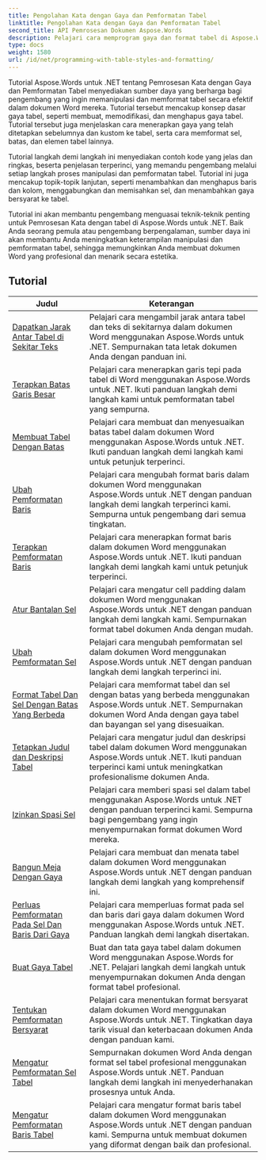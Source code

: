 ```yaml
---
title: Pengolahan Kata dengan Gaya dan Pemformatan Tabel
linktitle: Pengolahan Kata dengan Gaya dan Pemformatan Tabel
second_title: API Pemrosesan Dokumen Aspose.Words
description: Pelajari cara memprogram gaya dan format tabel di Aspose.Words untuk .NET. Pelajari cara menerapkan gaya yang telah ditetapkan, menyesuaikan format sel, batas, dan lainnya dengan tutorial langkah demi langkah dan contoh kode dalam C#.
type: docs
weight: 1580
url: /id/net/programming-with-table-styles-and-formatting/
---
```

Tutorial Aspose.Words untuk .NET tentang Pemrosesan Kata dengan Gaya dan Pemformatan Tabel menyediakan sumber daya yang berharga bagi pengembang yang ingin memanipulasi dan memformat tabel secara efektif dalam dokumen Word mereka. Tutorial tersebut mencakup konsep dasar gaya tabel, seperti membuat, memodifikasi, dan menghapus gaya tabel. Tutorial tersebut juga menjelaskan cara menerapkan gaya yang telah ditetapkan sebelumnya dan kustom ke tabel, serta cara memformat sel, batas, dan elemen tabel lainnya.

Tutorial langkah demi langkah ini menyediakan contoh kode yang jelas dan ringkas, beserta penjelasan terperinci, yang memandu pengembang melalui setiap langkah proses manipulasi dan pemformatan tabel. Tutorial ini juga mencakup topik-topik lanjutan, seperti menambahkan dan menghapus baris dan kolom, menggabungkan dan memisahkan sel, dan menambahkan gaya bersyarat ke tabel.

Tutorial ini akan membantu pengembang menguasai teknik-teknik penting untuk Pemrosesan Kata dengan tabel di Aspose.Words untuk .NET. Baik Anda seorang pemula atau pengembang berpengalaman, sumber daya ini akan membantu Anda meningkatkan keterampilan manipulasi dan pemformatan tabel, sehingga memungkinkan Anda membuat dokumen Word yang profesional dan menarik secara estetika.

 ## Tutorial
| Judul | Keterangan |
| --- | --- |
| [Dapatkan Jarak Antar Tabel di Sekitar Teks](./get-distance-between-table-surrounding-text/) | Pelajari cara mengambil jarak antara tabel dan teks di sekitarnya dalam dokumen Word menggunakan Aspose.Words untuk .NET. Sempurnakan tata letak dokumen Anda dengan panduan ini. |
| [Terapkan Batas Garis Besar](./apply-outline-border/) | Pelajari cara menerapkan garis tepi pada tabel di Word menggunakan Aspose.Words untuk .NET. Ikuti panduan langkah demi langkah kami untuk pemformatan tabel yang sempurna. |
| [Membuat Tabel Dengan Batas](./build-table-with-borders/) | Pelajari cara membuat dan menyesuaikan batas tabel dalam dokumen Word menggunakan Aspose.Words untuk .NET. Ikuti panduan langkah demi langkah kami untuk petunjuk terperinci. |
| [Ubah Pemformatan Baris](./modify-row-formatting/) | Pelajari cara mengubah format baris dalam dokumen Word menggunakan Aspose.Words untuk .NET dengan panduan langkah demi langkah terperinci kami. Sempurna untuk pengembang dari semua tingkatan. |
| [Terapkan Pemformatan Baris](./apply-row-formatting/) | Pelajari cara menerapkan format baris dalam dokumen Word menggunakan Aspose.Words untuk .NET. Ikuti panduan langkah demi langkah kami untuk petunjuk terperinci. |
| [Atur Bantalan Sel](./set-cell-padding/) | Pelajari cara mengatur cell padding dalam dokumen Word menggunakan Aspose.Words untuk .NET dengan panduan langkah demi langkah kami. Sempurnakan format tabel dokumen Anda dengan mudah. |
| [Ubah Pemformatan Sel](./modify-cell-formatting/) | Pelajari cara mengubah pemformatan sel dalam dokumen Word menggunakan Aspose.Words untuk .NET dengan panduan langkah demi langkah terperinci ini. |
| [Format Tabel Dan Sel Dengan Batas Yang Berbeda](./format-table-and-cell-with-different-borders/) | Pelajari cara memformat tabel dan sel dengan batas yang berbeda menggunakan Aspose.Words untuk .NET. Sempurnakan dokumen Word Anda dengan gaya tabel dan bayangan sel yang disesuaikan. |
| [Tetapkan Judul dan Deskripsi Tabel](./set-table-title-and-description/) | Pelajari cara mengatur judul dan deskripsi tabel dalam dokumen Word menggunakan Aspose.Words untuk .NET. Ikuti panduan terperinci kami untuk meningkatkan profesionalisme dokumen Anda. |
| [Izinkan Spasi Sel](./allow-cell-spacing/) | Pelajari cara memberi spasi sel dalam tabel menggunakan Aspose.Words untuk .NET dengan panduan terperinci kami. Sempurna bagi pengembang yang ingin menyempurnakan format dokumen Word mereka. |
| [Bangun Meja Dengan Gaya](./build-table-with-style/) | Pelajari cara membuat dan menata tabel dalam dokumen Word menggunakan Aspose.Words untuk .NET dengan panduan langkah demi langkah yang komprehensif ini. |
| [Perluas Pemformatan Pada Sel Dan Baris Dari Gaya](./expand-formatting-on-cells-and-row-from-style/) | Pelajari cara memperluas format pada sel dan baris dari gaya dalam dokumen Word menggunakan Aspose.Words untuk .NET. Panduan langkah demi langkah disertakan. |
| [Buat Gaya Tabel](./create-table-style/) | Buat dan tata gaya tabel dalam dokumen Word menggunakan Aspose.Words for .NET. Pelajari langkah demi langkah untuk menyempurnakan dokumen Anda dengan format tabel profesional. |
| [Tentukan Pemformatan Bersyarat](./define-conditional-formatting/) | Pelajari cara menentukan format bersyarat dalam dokumen Word menggunakan Aspose.Words untuk .NET. Tingkatkan daya tarik visual dan keterbacaan dokumen Anda dengan panduan kami. |
| [Mengatur Pemformatan Sel Tabel](./set-table-cell-formatting/) | Sempurnakan dokumen Word Anda dengan format sel tabel profesional menggunakan Aspose.Words untuk .NET. Panduan langkah demi langkah ini menyederhanakan prosesnya untuk Anda. |
| [Mengatur Pemformatan Baris Tabel](./set-table-row-formatting/) | Pelajari cara mengatur format baris tabel dalam dokumen Word menggunakan Aspose.Words untuk .NET dengan panduan kami. Sempurna untuk membuat dokumen yang diformat dengan baik dan profesional. |
